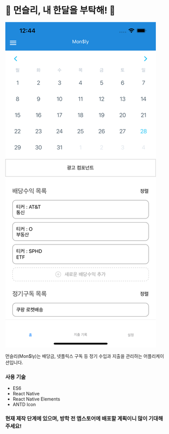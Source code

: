 # 📅 먼슬리, 내 한달을 부탁해! 💸

![프로토타입](./prototype.png)

먼슬리(Mon$ly)는 배당금, 넷플릭스 구독 등 정기 수입과 지출을 관리하는 어플리케이션입니다.

### 사용 기술

- ES6
- React Native
- React Native Elements
- ANTD Icon

### 현재 제작 단계에 있으며, 방학 전 앱스토어에 배포할 계획이니 많이 기대해주세요!
